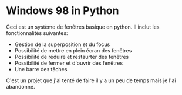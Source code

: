 # Windows 98 in Python 
Ceci est un système de fenêtres basique en python. Il inclut les fonctionnalités suivantes:
 - Gestion de la superposition et du focus
 - Possibilité de mettre en plein écran des fenêtres
 - Possibilité de réduire et restaurter des fenêtres
 - Possibilité de fermer et d'ouvrir des fenêtres
 - Une barre des tâches

C'est un projet que j'ai tenté de faire il y a un peu de temps mais je l'ai abandonné.
